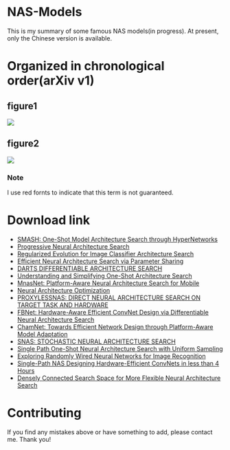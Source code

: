 # NAS-Models
This is my summary of some famous NAS models(in progress). At present, only the Chinese version is available.
# Organized in chronological order(arXiv v1)
## figure1
![](https://github.com/JihaoLee/NAS-Models/blob/master/figure1.png)
## figure2
![](https://github.com/JihaoLee/NAS-Models/blob/master/figure2.png)
### Note
I use red fornts to indicate that this term is not guaranteed.
# Download link
* [SMASH: One-Shot Model Architecture Search through HyperNetworks](https://arxiv.org/abs/1708.05344)
* [Progressive Neural Architecture Search](https://arxiv.org/abs/1712.00559)
* [Regularized Evolution for Image Classifier Architecture Search](https://arxiv.org/abs/1802.01548)
* [Efficient Neural Architecture Search via Parameter Sharing](https://arxiv.org/abs/1802.03268)
* [DARTS DIFFERENTIABLE ARCHITECTURE SEARCH](https://arxiv.org/abs/1806.09055)
* [Understanding and Simplifying One-Shot Architecture Search](http://proceedings.mlr.press/v80/bender18a/bender18a.pdf)
* [MnasNet: Platform-Aware Neural Architecture Search for Mobile](https://arxiv.org/abs/1807.11626)
* [Neural Architecture Optimization](https://arxiv.org/abs/1808.07233)
* [PROXYLESSNAS: DIRECT NEURAL ARCHITECTURE SEARCH ON TARGET TASK AND HARDWARE](https://arxiv.org/abs/1812.00332)
* [FBNet: Hardware-Aware Efficient ConvNet Design via Differentiable Neural Architecture Search](https://arxiv.org/abs/1812.03443)
* [ChamNet: Towards Efficient Network Design through Platform-Aware Model Adaptation](https://arxiv.org/abs/1812.08934)
* [SNAS: STOCHASTIC NEURAL ARCHITECTURE SEARCH](https://arxiv.org/abs/1812.09926)
* [Single Path One-Shot Neural Architecture Search with Uniform Sampling](https://arxiv.org/abs/1904.00420)
* [Exploring Randomly Wired Neural Networks for Image Recognition](https://arxiv.org/abs/1904.01569)
* [Single-Path NAS Designing Hardware-Efficient ConvNets in less than 4 Hours](https://arxiv.org/abs/1904.02877)
* [Densely Connected Search Space for More Flexible Neural Architecture Search](https://arxiv.org/abs/1906.09607)
# Contributing
If you find any mistakes above or have something to add, please contact me. Thank you!
